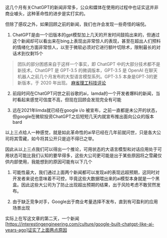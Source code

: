 这几个月有关ChatGPT的新闻非常多，公众和媒体在使用的过程中也证实这并非商业噱头，这种革命性的进步是实打实的。

但除了感叹之外，如果回顾之前的新闻，我们也许会发现一些奇怪的端倪。

1. ChatGPT是由一个旧版本的gpt模型加上几天的开发时间鼓捣出来的，但通过这个新闻却可以看出来在bing上表现出非常惊人的表现，甚至在超出人们预料的情绪化方面非常惊人，以至于微软必须对它进行额叶切除术，限制最长的对话术到仅剩15个 
> 团队的部分困惑来自于这样一个事实，即 ChatGPT 中的大部分技术都不是新技术。ChatGPT 是 GPT-3.5 的微调版本，GPT-3.5 是 OpenAI 在聊天机器人之前几个月发布的大型语言模型系列。GPT-3.5 本身是GPT-3的更新版本，于 2020 年出现。 [麻省理工科技评论](https://www.technologyreview.com/2023/03/03/1069311/inside-story-oral-history-how-chatgpt-built-openai/)

2. 前段时间在ChatGPT问世之前谷歌的ai，lamda的一个开发者爆料的新闻，当时看起来感觉可信度不高，但现在回顾会发现完全有可能

3. 远在2021年limda就已经在google i/o 被宣布，之前一直都是未公开的状态，但google在微软投资ChatGPT之后短短几天内就宣布推出面向公众的版本bard

以上三点给人一种感觉，就是如此革命性的ai早已经在几年前就问世，只是各大公司将其雪藏，如今将其公开只是迫不得已之举。

因此从以上三点我们可以得出一个推论，可用状态的大语言模型和对话应用处于可用状态可能比我们认知的要早得多，这些大公司更可能是出于某些原因将之雪藏仅供内部使用，我能想到的原因可能有以下几个

1. 可能性最大，我们通过上面两个新闻都可以发现ai的表现远超预期，这同时对开发者来说也意味着不可控，毕竟这些大数据喂出来的ai模型本身就是一个黑盒。因此这些大公司为了防止出现超出预期的结果，出于风险考虑不敢贸然发布。

2. 由于缺乏竞争对手，Google出于商业考量选择不发布，直到有可盈利的应用场景出现

实际上在写这文章的第二天，一个新闻[https://interestingengineering.com/culture/google-built-chatgpt-like-ai-years-ago]证实了上面两点原因